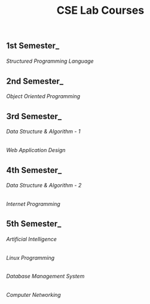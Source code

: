 <h1 align="center">CSE Lab Courses</h1>
<br>

## 1st Semester_
<h6> Structured Programming Language </h6>

## 2nd Semester_
<h6> Object Oriented Programming </h6>

## 3rd Semester_
<h6>Data Structure & Algorithm - 1 </h6>
<h6>Web Application Design</h6>

## 4th Semester_
<h6>Data Structure & Algorithm - 2 </h6>
<h6>Internet Programming </h6>

## 5th Semester_
<h6>Artificial Intelligence</h6>
<h6>Linux Programming</h6>
<h6>Database Management System</h6>
<h6>Computer Networking</h6>
